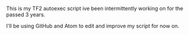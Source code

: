 This is my TF2 autoexec script ive been intermittently working on for the passed 3 years. 

I'll be using GitHub and Atom to edit and improve my script for now on.